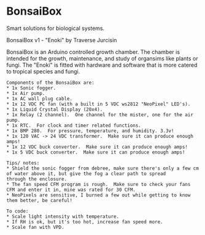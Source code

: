 # BonsaiBox
Smart solutions for biological systems.

  BonsaiBox v1 - "Enoki" 
  by Traverse Jurcisin

  BonsaiBox is an Arduino controlled growth chamber.
  The chamber is intended for the growth, maintenance, 
  and study of organsims like plants or fungi.
  The "Enoki" is fitted with hardware and software
  that is more catered to tropical species and fungi.
  
    Components of the BonsaiBox are:
    * 1x Sonic fogger.
    * 1x Air pump.
    * 1x AC wall plug cable.
    * 1x 12 VDC PC fan (with a built in 5 VDC ws2812 "NeoPixel" LED's).   
    * 1x Liquid Crystal Display (20x4).
    * 1x Relay (2 channel).  One channel for the mister, one for the air pump.
    * 1x RTC.  For clock and timer related functions.
    * 1x BMP 280.  For pressure, temperature, and humidity. 3.3v!
    * 1x 120 VAC -> 24 VDC transformer.  Make sure it can produce enough amps!
    * 1x 12 VDC buck converter.  Make sure it can produce enough amps!
    * 1x 5 VDC buck converter.  Make sure it can produce enough amps!

    Tips/ notes: 
    * Shield the sonic fogger from debree, make sure there's only a few cm of water above it, but give the fog a clear path to spread           through the enclosure.
    * The fan speed CFM program is rough.  Make sure to check your fans CFM and enter it in, mine was rated for 30 CFM.
    * NeoPixels are sensitive, I burned a few out while getting to know them better, be careful!

    To code:
    * Scale light intensity with temperature.
    * If RH is ok, but it's too hot, increase fan speed more.
    * Scale fan with VPD.
